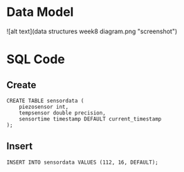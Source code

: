 # Data Model

![alt text](data structures week8 diagram.png "screenshot")

# SQL Code

## Create

    CREATE TABLE sensordata (
        piezosensor int,
        tempsensor double precision,
        sensortime timestamp DEFAULT current_timestamp
    );

## Insert

    INSERT INTO sensordata VALUES (112, 16, DEFAULT);
